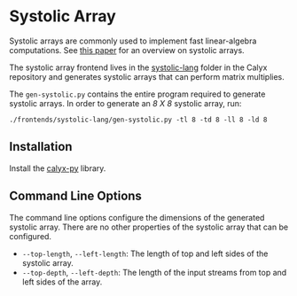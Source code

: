 # Systolic Array

Systolic arrays are commonly used to implement fast linear-algebra
computations. See [this paper][kung-systolic] for an overview on
systolic arrays.

The systolic array frontend lives in the [systolic-lang][] folder in the
Calyx repository and generates systolic arrays that can perform matrix
multiplies.

The `gen-systolic.py` contains the entire program required to generate
systolic arrays. In order to generate an *8 X 8* systolic array, run:

```
./frontends/systolic-lang/gen-systolic.py -tl 8 -td 8 -ll 8 -ld 8
```

## Installation

Install the [calyx-py](../calyx-py.md) library.

## Command Line Options

The command line options configure the dimensions of the generated
systolic array. There are no other properties of the systolic array that
can be configured.

- `--top-length`, `--left-length`: The length of top and left sides of the systolic array.
- `--top-depth`, `--left-depth`: The length of the input streams from top and left sides of the array.

[kung-systolic]: http://www.eecs.harvard.edu/~htk/publication/1982-kung-why-systolic-architecture.pdf
[systolic-lang]: https://github.com/calyxir/calyx/tree/master/frontends/systolic-lang

